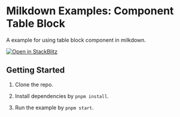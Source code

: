 # Milkdown Examples: Component Table Block

A example for using table block component in milkdown.

[![Open in StackBlitz](https://developer.stackblitz.com/img/open_in_stackblitz.svg)](https://stackblitz.com/github/Milkdown/examples/tree/main/component-table-block)

## Getting Started

1. Clone the repo.

2. Install dependencies by `pnpm install`.

3. Run the example by `pnpm start`.
